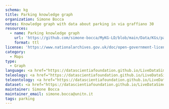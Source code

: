 ```yaml
---
schema: kg
title: Parking knowledge graph
organization: Simone Bocca
notes: Knowledge graph with data about parking in via graffiano 30
resources:
  - name: Parking knowledge graph
    url: 'https://github.com/simone-bocca/MyKG-LD/blob/main/Data/KGs/parking.ttl'
    format: ttl
license: 'https://www.nationalarchives.gov.uk/doc/open-government-licence/version/3/'
category:
  - Maps
type:
  - Graph 
language: <a href="https://datascientiafoundation.github.io/LiveDataSimoneBocca/datasets/sb-lang/">https://datascientiafoundation.github.io/LiveDataSimoneBocca/datasets/sb-lang/</a>
teleology: <a href="https://datascientiafoundation.github.io/LiveDataSimoneBocca/datasets/sb-teleology/">https://datascientiafoundation.github.io/LiveDataSimoneBocca/datasets/sb-teleology/</a>
teleontology: <a href="https://datascientiafoundation.github.io/LiveDataSimoneBocca/datasets/sb-teleontology/">https://datascientiafoundation.github.io/LiveDataSimoneBocca/datasets/sb-teleontology/</a>
dataset: <a href="https://datascientiafoundation.github.io/LiveDataSimoneBocca/datasets/parking-dataset/">https://datascientiafoundation.github.io/LiveDataSimoneBocca/datasets/parking-dataset/</a>
maintainer: Simone Bocca
maintainer_email: simone.bocca@unitn.it
tags: parking
---
```

